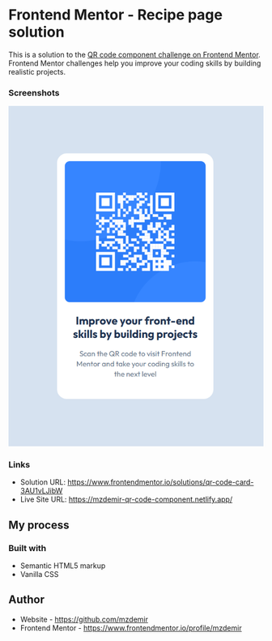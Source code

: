 # Frontend Mentor - Recipe page solution

This is a solution to the [QR code component challenge on Frontend Mentor](https://www.frontendmentor.io/challenges/qr-code-component-iux_sIO_H). Frontend Mentor challenges help you improve your coding skills by building realistic projects. 


### Screenshots

<img src="preview.png" alt="Screenshot">

### Links

- Solution URL: https://www.frontendmentor.io/solutions/qr-code-card-3AU1vLJibW
- Live Site URL: https://mzdemir-qr-code-component.netlify.app/

## My process

### Built with

- Semantic HTML5 markup
- Vanilla CSS 

## Author

- Website - https://github.com/mzdemir
- Frontend Mentor - https://www.frontendmentor.io/profile/mzdemir
